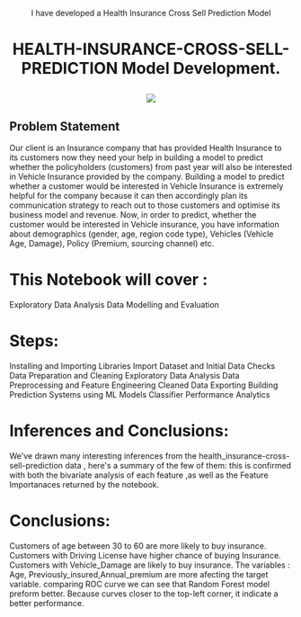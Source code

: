 <p align='center'> I have developed a Health Insurance Cross Sell Prediction Model</p>
<h1><p align='center'> HEALTH-INSURANCE-CROSS-SELL-PREDICTION Model Development.</p></h1>
<p align='center'><img src='https://www.google.com/url?sa=i&url=https%3A%2F%2Fiamcheated.indianmoney.com%2Fblogs%2Ftransfer-car-insurance-policy--things-you-need-to-know&psig=AOvVaw2305qPwH_0G_jtoLUpyaXi&ust=1634548486017000&source=images&cd=vfe&ved=0CAsQjRxqFwoTCPDYwumN0fMCFQAAAAAdAAAAABAE'></p>
<h2>Problem Statement</h2>
Our client is an Insurance company that has provided Health Insurance to its customers now they need your help in building a model to predict whether the policyholders (customers) from past year will also be interested in Vehicle Insurance provided by the company.
Building a model to predict whether a customer would be interested in Vehicle Insurance is extremely helpful for the company because it can then accordingly plan its communication strategy to reach out to those customers and optimise its business model and revenue.
Now, in order to predict, whether the customer would be interested in Vehicle insurance, you have information about demographics (gender, age, region code type), Vehicles (Vehicle Age, Damage), Policy (Premium, sourcing channel) etc.

# This Notebook will cover :
Exploratory Data Analysis
Data Modelling and Evaluation
# Steps:
Installing and Importing Libraries
Import Dataset and Initial Data Checks
Data Preparation and Cleaning
Exploratory Data Analysis
Data Preprocessing and Feature Engineering
Cleaned Data Exporting
Building Prediction Systems using ML Models
Classifier Performance Analytics


# Inferences and Conclusions:
We've drawn many interesting inferences from the health_insurance-cross-sell-prediction data , here's a summary of the few of them:
this is confirmed with both the bivariate analysis of each feature ,as well as the Feature Importanaces returned by the notebook.
# Conclusions:
Customers of age between 30 to 60 are more likely to buy insurance.
Customers with Driving License have higher chance of buying Insurance.
Customers with Vehicle_Damage are likely to buy insurance.
The variables : Age, Previously_insured,Annual_premium are more afecting the target variable.
comparing ROC curve we can see that Random Forest model preform better. Because curves closer to the top-left corner, it indicate a better performance.
